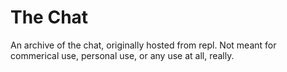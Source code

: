 # The Chat
An archive of the chat, originally hosted from repl.  Not meant for commerical use, personal use, or any use at all, really.
